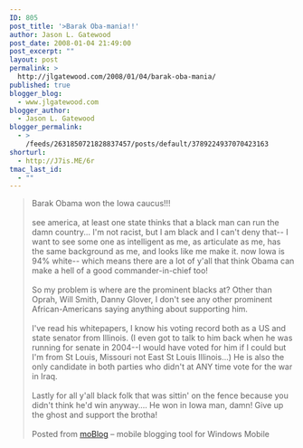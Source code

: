 ```yaml
---
ID: 805
post_title: '>Barak Oba-mania!!'
author: Jason L. Gatewood
post_date: 2008-01-04 21:49:00
post_excerpt: ""
layout: post
permalink: >
  http://jlgatewood.com/2008/01/04/barak-oba-mania/
published: true
blogger_blog:
  - www.jlgatewood.com
blogger_author:
  - Jason L. Gatewood
blogger_permalink:
  - >
    /feeds/2631850721828837457/posts/default/3789224937070423163
shorturl:
  - http://J7is.ME/6r
tmac_last_id:
  - ""
---
```

>Barak Obama won the Iowa caucus!!!<br /><br />see america, at least one state thinks that a black man can run the damn country...  I'm not racist, but I am black and I can't deny that-- I want to see some one as intelligent as me, as articulate as me, has the same background as me, and looks like me make it.  now Iowa is 94% white-- which means there are a lot of y'all that think Obama can make a hell of a good commander-in-chief too!<br /><br />So my problem is where are the prominent blacks at?  Other than Oprah, Will Smith, Danny Glover, I don't see any other prominent African-Americans saying anything about supporting him.  <br /><br />I've read his whitepapers, I know his voting record both as a US and state senator from Illinois.  (I even got to talk to him back when he was running for senate in 2004--I would have voted for him if I could but I'm from St Louis, Missouri not East St Louis Illinois...)  He is also the only candidate in both parties who didn't at ANY time vote for the war in Iraq.<br /><br />Lastly for all y'all black folk that was sittin' on the fence because you didn't think he'd win anyway....  He won in Iowa man, damn!  Give up the ghost and support the brotha!<br /><br />Posted from <a href="http://sampath.wordpress.com/moblog">moBlog</a> – mobile blogging tool for Windows Mobile